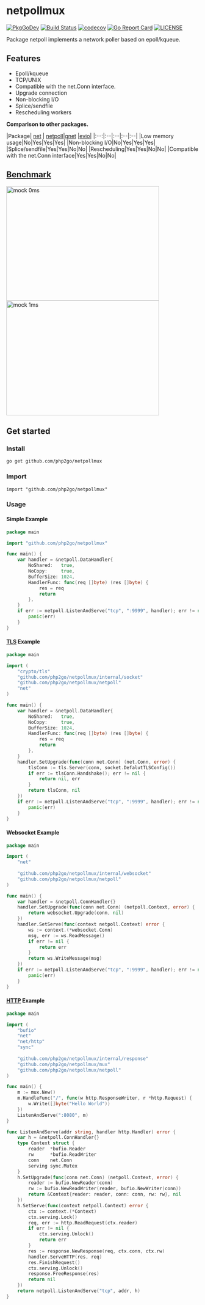 # netpollmux

[![PkgGoDev](https://pkg.go.dev/badge/github.com/php2go/netpollmux)](https://pkg.go.dev/github.com/php2go/netpollmux)
[![Build Status](https://github.com/php2go/netpollmux/workflows/build/badge.svg)](https://github.com/php2go/netpollmux/actions)
[![codecov](https://codecov.io/gh/php2go/netpollmux/branch/master/graph/badge.svg)](https://codecov.io/gh/php2go/netpollmux)
[![Go Report Card](https://goreportcard.com/badge/github.com/php2go/netpollmux)](https://goreportcard.com/report/github.com/php2go/netpollmux)
[![LICENSE](https://img.shields.io/github/license/php2go/netpollmux.svg?style=flat-square)](https://github.com/php2go/netpollmux/blob/master/LICENSE)

Package netpoll implements a network poller based on epoll/kqueue.

## Features

* Epoll/kqueue
* TCP/UNIX
* Compatible with the net.Conn interface.
* Upgrade connection
* Non-blocking I/O
* Splice/sendfile
* Rescheduling workers

**Comparison to other packages.**

|Package| [net](https://github.com/golang/go/tree/master/src/net "net")
| [netpoll](https://github.com/php2go/netpollmux "netpoll")|[gnet](https://github.com/panjf2000/gnet "gnet")
|[evio](https://github.com/tidwall/evio "evio")| |:--:|:--|:--|:--|:--| |Low memory usage|No|Yes|Yes|Yes| |Non-blocking
I/O|No|Yes|Yes|Yes| |Splice/sendfile|Yes|Yes|No|No| |Rescheduling|Yes|Yes|No|No| |Compatible with the net.Conn
interface|Yes|Yes|No|No|

## [Benchmark](http://github.com/hslam/netpoll-benchmark "netpoll-benchmark")

<img src="https://raw.githubusercontent.com/php2go/netpollmux/master/netpoll-qps.png" width = "400" height = "300" alt="mock 0ms" align=center><img src="https://raw.githubusercontent.com/php2go/netpollmux/master/netpoll-mock-time-qps.png" width = "400" height = "300" alt="mock 1ms" align=center>

## Get started

### Install

```
go get github.com/php2go/netpollmux
```

### Import

```
import "github.com/php2go/netpollmux"
```

### Usage

#### Simple Example

```go
package main

import "github.com/php2go/netpollmux"

func main() {
	var handler = &netpoll.DataHandler{
		NoShared:   true,
		NoCopy:     true,
		BufferSize: 1024,
		HandlerFunc: func(req []byte) (res []byte) {
			res = req
			return
		},
	}
	if err := netpoll.ListenAndServe("tcp", ":9999", handler); err != nil {
		panic(err)
	}
}
```

#### [TLS](http://github.com/hslam/socket "socket") Example

```go
package main

import (
	"crypto/tls"
	"github.com/php2go/netpollmux/internal/socket"
	"github.com/php2go/netpollmux/netpoll"
	"net"
)

func main() {
	var handler = &netpoll.DataHandler{
		NoShared:   true,
		NoCopy:     true,
		BufferSize: 1024,
		HandlerFunc: func(req []byte) (res []byte) {
			res = req
			return
		},
	}
	handler.SetUpgrade(func(conn net.Conn) (net.Conn, error) {
		tlsConn := tls.Server(conn, socket.DefalutTLSConfig())
		if err := tlsConn.Handshake(); err != nil {
			return nil, err
		}
		return tlsConn, nil
	})
	if err := netpoll.ListenAndServe("tcp", ":9999", handler); err != nil {
		panic(err)
	}
}
```

#### Websocket Example

```go
package main

import (
	"net"
	
	"github.com/php2go/netpollmux/internal/websocket"
	"github.com/php2go/netpollmux/netpoll"
)

func main() {
	var handler = &netpoll.ConnHandler{}
	handler.SetUpgrade(func(conn net.Conn) (netpoll.Context, error) {
		return websocket.Upgrade(conn, nil)
	})
	handler.SetServe(func(context netpoll.Context) error {
		ws := context.(*websocket.Conn)
		msg, err := ws.ReadMessage()
		if err != nil {
			return err
		}
		return ws.WriteMessage(msg)
	})
	if err := netpoll.ListenAndServe("tcp", ":9999", handler); err != nil {
		panic(err)
	}
}
```

#### [HTTP](http://github.com/hslam/rum "rum") Example

```go
package main

import (
	"bufio"
	"net"
	"net/http"
	"sync"
	
	"github.com/php2go/netpollmux/internal/response"
	"github.com/php2go/netpollmux/mux"
	"github.com/php2go/netpollmux/netpoll"
)

func main() {
	m := mux.New()
	m.HandleFunc("/", func(w http.ResponseWriter, r *http.Request) {
		w.Write([]byte("Hello World"))
	})
	ListenAndServe(":8080", m)
}

func ListenAndServe(addr string, handler http.Handler) error {
	var h = &netpoll.ConnHandler{}
	type Context struct {
		reader  *bufio.Reader
		rw      *bufio.ReadWriter
		conn    net.Conn
		serving sync.Mutex
	}
	h.SetUpgrade(func(conn net.Conn) (netpoll.Context, error) {
		reader := bufio.NewReader(conn)
		rw := bufio.NewReadWriter(reader, bufio.NewWriter(conn))
		return &Context{reader: reader, conn: conn, rw: rw}, nil
	})
	h.SetServe(func(context netpoll.Context) error {
		ctx := context.(*Context)
		ctx.serving.Lock()
		req, err := http.ReadRequest(ctx.reader)
		if err != nil {
			ctx.serving.Unlock()
			return err
		}
		res := response.NewResponse(req, ctx.conn, ctx.rw)
		handler.ServeHTTP(res, req)
		res.FinishRequest()
		ctx.serving.Unlock()
		response.FreeResponse(res)
		return nil
	})
	return netpoll.ListenAndServe("tcp", addr, h)
}
```


